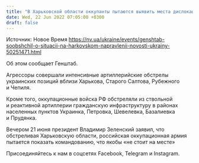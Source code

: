 ```yaml
---
title: "В Харьковской области оккупанты пытаются выявить места дислокации украинских войск — Генштаб"
date: Wed, 22 Jun 2022 07:05:00 +0300
draft: false
---
```

Источник: Новое Время https://nv.ua/ukraine/events/genshtab-soobshchil-o-situacii-na-harkovskom-napravlenii-novosti-ukrainy-50251471.html


Об этом сообщает Генштаб.

Агрессоры совершали интенсивные артиллерийские обстрелы украинских позиций вблизи Харькова, Старого Салтова, Рубежного и Чепиля.

Кроме того, оккупационные войска РФ обстреляли из ствольной и реактивной артиллерии гражданскую инфраструктуру в районах населенных пунктов Украинка, Петровка, Шевелевка, Базалиевка и Прудянка.

Вечером 21 июня президент Владимир Зеленский заявил, что обстреливая Харьковскую области, российская оккупационная армия пытается показать командованию, что якобы «не стоит на месте» 

Присоединяйтесь к нам в соцсетях Facebook, Telegram и Instagram.
